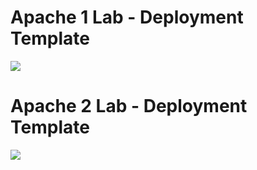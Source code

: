 # Apache 1 Lab - Deployment Template

<a href="https://portal.azure.com/#create/Microsoft.Template/uri/https%3A%2F%2Fraw.githubusercontent.com%2Fazureossd%2Farm-templates-apache%2Fmaster%2Ftemplate.json" target="_blank">
    <img src="http://azuredeploy.net/deploybutton.png"/>
</a>

# Apache 2 Lab - Deployment Template

<a href="https://portal.azure.com/#create/Microsoft.Template/uri/https%3A%2F%2Fraw.githubusercontent.com%2Fazureossd%2Farm-templates-apache%2Fmaster%2Fapache2template.json" target="_blank">
    <img src="http://azuredeploy.net/deploybutton.png"/>
</a>
